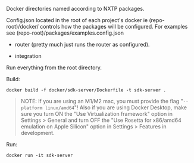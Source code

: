 Docker directories named according to NXTP packages.

Config.json located in the root of each project's docker ie (repo-root)/docker/<nxtp project name> controls how the packages will be configured. For examples see (repo-root)/packages/examples.config.json

- router (pretty much just runs the router as configured).

- integration

Run everything from the root directory.

Build:

```
docker build -f docker/sdk-server/Dockerfile -t sdk-server .
```

> NOTE: If you are using an M1/M2 mac, you must provide the flag "`--platform linux/amd64`"! Also if you are using Docker Desktop, make sure you turn ON the "Use Virtualization framework" option in Settings > General and turn OFF the "Use Rosetta for x86/amd64 emulation on Apple Silicon" option in Settings > Features in development.

Run:

```
docker run -it sdk-server
```
